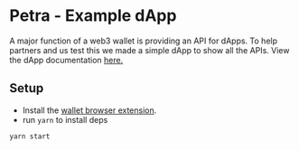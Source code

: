 # Petra - Example dApp
A major function of a web3 wallet is providing an API for dApps. To help partners and us test this we made a simple dApp to show all the APIs. View the dApp documentation [here.](https://aptos.dev/guides/building-wallet-extension)

## Setup

- Install the [wallet browser extension](https://github.com/aptos-labs/wallet/tree/main/apps/extension).
- run `yarn` to install deps

`yarn start`
